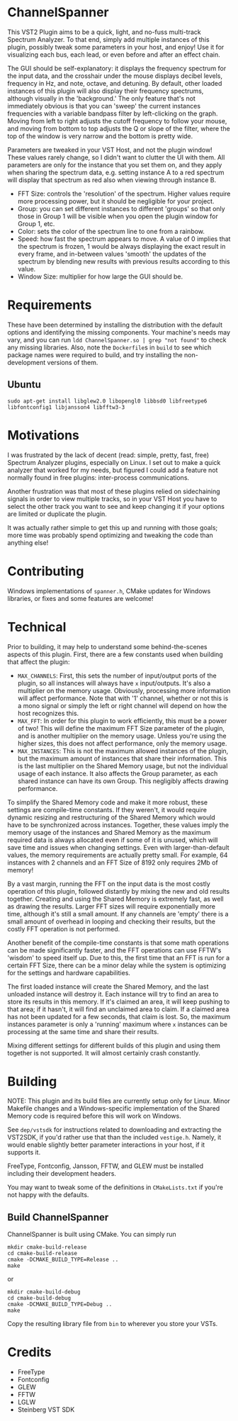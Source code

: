 # ChannelSpanner

This VST2 Plugin aims to be a quick, light, and no-fuss multi-track Spectrum Analyzer. To that end, simply add multiple instances of this plugin, possibly tweak some parameters in your host, and enjoy! Use it for visualizing each bus, each lead, or even before and after an effect chain.

The GUI should be self-explanatory: it displays the frequency spectrum for the input data, and the crosshair under the mouse displays decibel levels, frequency in Hz, and note, octave, and detuning. By default, other loaded instances of this plugin will also display their frequency spectrums, although visually in the 'background.' The only feature that's not immediately obvious is that you can 'sweep' the current instances frequencies with a variable bandpass filter by left-clicking on the graph. Moving from left to right adjusts the cutoff frequency to follow your mouse, and moving from bottom to top adjusts the Q or slope of the filter, where the top of the window is very narrow and the bottom is pretty wide.

Parameters are tweaked in your VST Host, and not the plugin window! These values rarely change, so I didn't want to clutter the UI with them. All parameters are only for the instance that you set them on, and they apply when sharing the spectrum data, e.g. setting instance A to a red spectrum will display that spectrum as red also when viewing through instance B.

- FFT Size: controls the 'resolution' of the spectrum. Higher values require more processing power, but it should be negligible for your project.
- Group: you can set different instances to different 'groups' so that only those in Group 1 will be visible when you open the plugin window for Group 1, etc.
- Color: sets the color of the spectrum line to one from a rainbow.
- Speed: how fast the spectrum appears to move. A value of 0 implies that the spectrum is frozen, 1 would be always displaying the exact result in every frame, and in-between values 'smooth' the updates of the spectrum by blending new results with previous results according to this value.
- Window Size: multiplier for how large the GUI should be.

# Requirements

These have been determined by installing the distribution with the default options and identifying the missing components. Your machine's needs may vary, and you can run `ldd ChannelSpanner.so | grep "not found"` to check any missing libraries. Also, note the `Dockerfile`s in `build` to see which package names were required to build, and try installing the non-development versions of them.

## Ubuntu

`sudo apt-get install libglew2.0 libopengl0 libbsd0 libfreetype6 libfontconfig1 libjansson4 libfftw3-3`

# Motivations

I was frustrated by the lack of decent (read: simple, pretty, fast, free) Spectrum Analyzer plugins, especially on Linux. I set out to make a quick analyzer that worked for my needs, but figured I could add a feature not normally found in free plugins: inter-process communications.

Another frustration was that most of these plugins relied on sidechaining signals in order to view multiple tracks, so in your VST Host you have to select the other track you want to see and keep changing it if your options are limited or duplicate the plugin.

It was actually rather simple to get this up and running with those goals; more time was probably spend optimizing and tweaking the code than anything else!

# Contributing

Windows implementations of `spanner.h`, CMake updates for Windows libraries, or fixes and some features are welcome!

# Technical

Prior to building, it may help to understand some behind-the-scenes aspects of this plugin. First, there are a few constants used when building that affect the plugin:

- `MAX_CHANNELS`: First, this sets the number of input/output ports of the plugin, so all instances will always have `x` input/outputs. It's also a multiplier on the memory usage. Obviously, processing more information will affect performance. Note that with '1' channel, whether or not this is a mono signal or simply the left or right channel will depend on how the host recognizes this.
- `MAX_FFT`: In order for this plugin to work efficiently, this must be a power of two! This will define the maximum FFT Size parameter of the plugin, and is another multiplier on the memory usage. Unless you're using the higher sizes, this does not affect performance, only the memory usage.
- `MAX_INSTANCES`: This is not the maximum allowed instances of the plugin, but the maximum amount of instances that share their information. This is the last multiplier on the Shared Memory usage, but not the individual usage of each instance. It also affects the Group parameter, as each shared instance can have its own Group. This negligibly affects drawing performance.

To simplify the Shared Memory code and make it more robust, these settings are compile-time constants. If they weren't, it would require dynamic resizing and restructuring of the Shared Memory which would have to be synchronized across instances. Together, these values imply the memory usage of the instances and Shared Memory as the maximum required data is always allocated even if some of it is unused, which will save time and issues when changing settings. Even with larger-than-default values, the memory requirements are actually pretty small. For example, 64 instances with 2 channels and an FFT Size of 8192 only requires 2Mb of memory!

By a vast margin, running the FFT on the input data is the most costly operation of this plugin, followed distantly by mixing the new and old results together. Creating and using the Shared Memory is extremely fast, as well as drawing the results. Larger FFT sizes will require exponentially more time, although it's still a small amount. If any channels are 'empty' there is a small amount of overhead in looping and checking their results, but the costly FFT operation is not performed.

Another benefit of the compile-time constants is that some math operations can be made significantly faster, and the FFT operations can use FFTW's 'wisdom' to speed itself up. Due to this, the first time that an FFT is run for a certain FFT Size, there can be a minor delay while the system is optimizing for the settings and hardware capabilities.

The first loaded instance will create the Shared Memory, and the last unloaded instance will destroy it. Each instance will try to find an area to store its results in this memory. If it's claimed an area, it will keep pushing to that area; if it hasn't, it will find an unclaimed area to claim. If a claimed area has not been updated for a few seconds, that claim is lost. So, the maximum instances parameter is only a 'running' maximum where `x` instances can be processing at the same time and share their results.

Mixing different settings for different builds of this plugin and using them together is not supported. It will almost certainly crash constantly.

# Building

NOTE: This plugin and its build files are currently setup only for Linux. Minor Makefile changes and a Windows-specific implementation of the Shared Memory code is required before this will work on Windows.

See `dep/vstsdk` for instructions related to downloading and extracting the VST2SDK, if you'd rather use that than the included `vestige.h`. Namely, it would enable slightly better parameter interactions in your host, if it supports it.

FreeType, Fontconfig, Jansson, FFTW, and GLEW must be installed including their development headers.

You may want to tweak some of the definitions in `CMakeLists.txt` if you're not happy with the defaults.

## Build ChannelSpanner

ChannelSpanner is built using CMake. You can simply run
```
mkdir cmake-build-release
cd cmake-build-release
cmake -DCMAKE_BUILD_TYPE=Release ..
make
```
or
```
mkdir cmake-build-debug
cd cmake-build-debug
cmake -DCMAKE_BUILD_TYPE=Debug ..
make
```
Copy the resulting library file from `bin` to wherever you store your VSTs.

# Credits

- FreeType
- Fontconfig
- GLEW
- FFTW
- LGLW
- Steinberg VST SDK